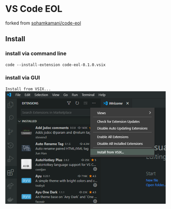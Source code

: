 # VS Code EOL

forked from [sohamkamani/code-eol](https://github.com/sohamkamani/code-eol)

## Install

### install via command line

```shell
code --install-extension code-eol-0.1.0.vsix
```

### install via GUI

`Install from VSIX...`  
![install-via-gui](assets/install-via-gui.png)
